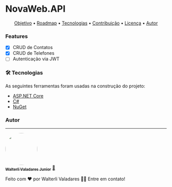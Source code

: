 # NovaWeb.API

<!--ts-->
<p align="center">
  <a href="#objetivo">Objetivo</a> •
  <a href="#roadmap">Roadmap</a> • 
  <a href="#tecnologias">Tecnologias</a> • 
  <a href="#contribuicao">Contribuição</a> • 
  <a href="#licenc-a">Licença</a> • 
  <a href="#autor">Autor</a>
</p>
<!--te-->

### Features

- [x] CRUD de Contatos
- [x] CRUD de Telefones
- [ ] Autenticação via JWT

### 🛠 Tecnologias

As seguintes ferramentas foram usadas na construção do projeto:

- [ASP.NET Core](https://docs.microsoft.com/pt-br/aspnet/core/?view=aspnetcore-5.0)
- [C#](https://docs.microsoft.com/pt-br/dotnet/csharp/)
- [NuGet](https://www.nuget.org/)


### Autor
---

<a href="https://www.linkedin.com/in/walterli-valadares-j%C3%BAnior-39807a165/">
 <img style="border-radius: 50%;" src="https://avatars.githubusercontent.com/u/46723190?s=460&u=9e52942eb8201675f594e1b24eae0afa22f1aef3&v=4" width="100px;" alt=""/>
 <br />
 <sub><b>Walterli Valadares Junior</b></sub></a> <a href="https://www.linkedin.com/in/walterli-valadares-j%C3%BAnior-39807a165/" title="Linkdlin">🚀</a>


Feito com ❤️ por Walterli Valadares 👋🏽 Entre em contato!
